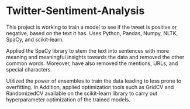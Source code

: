 # Twitter-Sentiment-Analysis
This project is working to train a model to see if the tweet is positive or negative, based on the text it has. Uses Python, Pandas, Numpy, NLTK, SpaCy, and scikit-learn.

Applied the SpaCy library to stem the text into sentences with more meaning and meaningful insights towards the data and removed the other common words. Moreover, have also removed the mentions, URLs, and special characters.

Utilized the power of ensembles to train the data leading to less prone to overfitting. In Addition, applied optimization tools such as GridCV and RandomizedCV available on the scikit-learn library to carry out hyperparameter optimization of the trained models.
